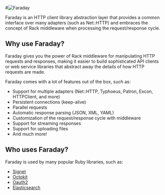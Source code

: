 #![Faraday](_media/home-logo.svg)

Faraday is an HTTP client library abstraction layer that provides a common interface over many
adapters (such as Net::HTTP) and embraces the concept of Rack middleware when processing the request/response cycle.

## Why use Faraday?

Faraday gives you the power of Rack middleware for manipulating HTTP requests and responses,
making it easier to build sophisticated API clients or web service libraries that abstract away
the details of how HTTP requests are made.

Faraday comes with a lot of features out of the box, such as:
* Support for multiple adapters (Net::HTTP, Typhoeus, Patron, Excon, HTTPClient, and more)
* Persistent connections (keep-alive)
* Parallel requests
* Automatic response parsing (JSON, XML, YAML)
* Customization of the request/response cycle with middleware
* Support for streaming responses
* Support for uploading files
* And much more!

## Who uses Faraday?

Faraday is used by many popular Ruby libraries, such as:
* [Signet](https://github.com/googleapis/signet)
* [Octokit](https://github.com/octokit/octokit.rb)
* [Oauth2](https://bestgems.org/gems/oauth2)
* [Elasticsearch](https://github.com/elastic/elasticsearch-ruby)
